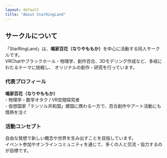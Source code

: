 ```yaml
---
layout: default
title: "About StarRingLand"
---
```


<h2>サークルについて</h2>
<p>
  「StarRingLand」は、<strong>鳴家百花（なりやももか）</strong>を中心に活動する同人サークルです。<br>
  VRChatやブラックホール・物理学、創作百合、3Dモデリング作成など、多岐にわたるテーマに挑戦し、
  オリジナルの創作・研究を行っています。
</p>

<h3>代表プロフィール</h3>
<p>
  <strong>鳴家百花（なりやももか）</strong><br>
  - 物理学・数学オタク / VR空間探究者<br>
  - 仮想国家「テンソル共和国」建国に携わる一方で、百合創作やアート活動にも情熱を注ぐ
</p>

<h3>活動コンセプト</h3>
<p>
  自由な発想で新しい概念や世界を生み出すことを目指しています。<br>
  イベント参加やオンラインコミュニティを通じて、多くの人と交流・協力するのが目標です。
</p>

